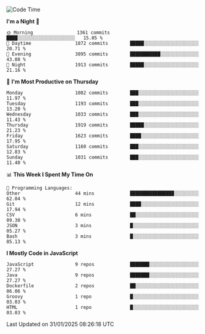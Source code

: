 <!--START_SECTION:waka-->
![Code Time](http://img.shields.io/badge/Code%20Time-1%2C337%20hrs%2018%20mins-blue)

**I'm a Night 🦉** 

```text
🌞 Morning                1361 commits        ████░░░░░░░░░░░░░░░░░░░░░   15.05 % 
🌆 Daytime                1872 commits        █████░░░░░░░░░░░░░░░░░░░░   20.71 % 
🌃 Evening                3895 commits        ███████████░░░░░░░░░░░░░░   43.08 % 
🌙 Night                  1913 commits        █████░░░░░░░░░░░░░░░░░░░░   21.16 % 
```
📅 **I'm Most Productive on Thursday** 

```text
Monday                   1082 commits        ███░░░░░░░░░░░░░░░░░░░░░░   11.97 % 
Tuesday                  1193 commits        ███░░░░░░░░░░░░░░░░░░░░░░   13.20 % 
Wednesday                1033 commits        ███░░░░░░░░░░░░░░░░░░░░░░   11.43 % 
Thursday                 1919 commits        █████░░░░░░░░░░░░░░░░░░░░   21.23 % 
Friday                   1623 commits        ████░░░░░░░░░░░░░░░░░░░░░   17.95 % 
Saturday                 1160 commits        ███░░░░░░░░░░░░░░░░░░░░░░   12.83 % 
Sunday                   1031 commits        ███░░░░░░░░░░░░░░░░░░░░░░   11.40 % 
```


📊 **This Week I Spent My Time On** 

```text
💬 Programming Languages: 
Other                    44 mins             ████████████████░░░░░░░░░   62.04 % 
Git                      12 mins             ████░░░░░░░░░░░░░░░░░░░░░   17.94 % 
CSV                      6 mins              ██░░░░░░░░░░░░░░░░░░░░░░░   09.30 % 
JSON                     3 mins              █░░░░░░░░░░░░░░░░░░░░░░░░   05.27 % 
Bash                     3 mins              █░░░░░░░░░░░░░░░░░░░░░░░░   05.13 % 
```

**I Mostly Code in JavaScript** 

```text
JavaScript               9 repos             ███████░░░░░░░░░░░░░░░░░░   27.27 % 
Java                     9 repos             ███████░░░░░░░░░░░░░░░░░░   27.27 % 
Dockerfile               2 repos             ██░░░░░░░░░░░░░░░░░░░░░░░   06.06 % 
Groovy                   1 repo              █░░░░░░░░░░░░░░░░░░░░░░░░   03.03 % 
HTML                     1 repo              █░░░░░░░░░░░░░░░░░░░░░░░░   03.03 % 
```




 Last Updated on 31/01/2025 08:26:18 UTC
<!--END_SECTION:waka-->
